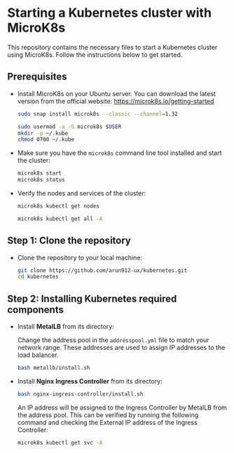 # Starting a Kubernetes cluster with MicroK8s

This repository contains the necessary files to start a Kubernetes cluster using MicroK8s. Follow the instructions below to get started.

## Prerequisites

* Install MicroK8s on your Ubuntu server. You can download the latest version from the official website: https://microk8s.io/getting-started
    ```bash
    sudo snap install microk8s --classic --channel=1.32
    ```
    ```bash
    sudo usermod -a -G microk8s $USER
    mkdir -p ~/.kube
    chmod 0700 ~/.kube
    ```
* Make sure you have the `microk8s` command line tool installed and start the cluster:
    ```bash
    microk8s start
    microk8s status
    ```
* Verify the nodes and services of the cluster:
    ```bash
    microk8s kubectl get nodes
    ```
    ```bash
    microk8s kubectl get all -A
    ```
    

## Step 1: Clone the repository

* Clone the repository to your local machine:

    ```bash
    git clone https://github.com/arun912-ux/kubernetes.git
    cd kubernetes
    ```

## Step 2: Installing Kubernetes required components

* Install <strong>MetalLB</strong> from its directory:
    
    Change the address pool in the `addresspool.yml` file to match your network range. These addresses are used to assign IP addresses to the load balancer. 
    ```bash
    bash metallb/install.sh
    ```

* Install <strong>Nginx Ingress Controller</strong> from its directory:
    ```bash
    bash nginx-ingress-controller/install.sh
    ```
    An IP address will be assigned to the Ingress Controller by MetalLB from the address pool.
    This can be verified by running the following command and checking the External IP address of the Ingress Controller:
    ```bash
    microk8s kubectl get svc -A
    ```




